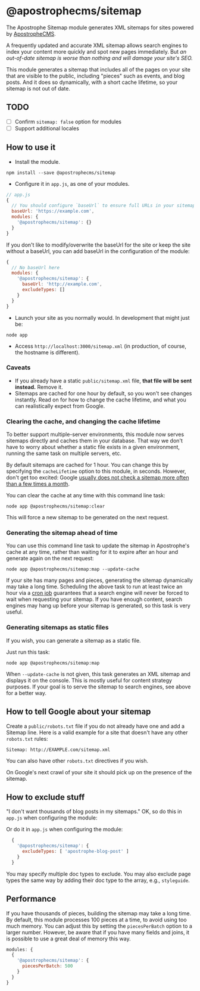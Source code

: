 # @apostrophecms/sitemap

The Apostrophe Sitemap module generates XML sitemaps for sites powered by [ApostropheCMS](https://apostrophecms.com).

A frequently updated and accurate XML sitemap allows search engines to index your content more quickly and spot new pages immediately. But *an out-of-date sitemap is worse than nothing and will damage your site's SEO.*

This module generates a sitemap that includes all of the pages on your site that are visible to the public, including "pieces" such as events, and blog posts. And it does so dynamically, with a short cache lifetime, so your sitemap is not out of date.

## TODO

- [ ] Confirm `sitemap: false` option for modules
- [ ] Support additional locales

## How to use it

* Install the module.

`npm install --save @apostrophecms/sitemap`

* Configure it in `app.js`, as one of your modules.

```javascript
// app.js
{
  // You should configure `baseUrl` to ensure full URLs in your sitemap
  baseUrl: 'https://example.com',
  modules: {
    '@apostrophecms/sitemap': {}
  }
}
```

If you don't like to modify/overwrite the baseUrl for the site or keep the site without a baseUrl, you can add baseUrl in the configuration of the module:

```javascript
{
  // No baseUrl here
  modules: {
    '@apostrophecms/sitemap': {
      baseUrl: 'http://example.com',
      excludeTypes: []
    }
  }
}
```

* Launch your site as you normally would. In development that might just be:

```
node app
```

* Access `http://localhost:3000/sitemap.xml` (in production, of course, the hostname is different).

### Caveats

- If you already have a static `public/sitemap.xml` file, **that file will be sent instead.** Remove it.
- Sitemaps are cached for one hour by default, so you won't see changes instantly. Read on for how to change the cache lifetime, and what you can realistically expect from Google.

### Clearing the cache, and changing the cache lifetime

To better support multiple-server environments, this module now serves sitemaps directly and caches them in your database. That way we don't have to worry about whether a static file exists in a given environment, running the same task on multiple servers, etc.

By default sitemaps are cached for 1 hour. You can change this by specifying the `cacheLifetime` option to this module, in seconds. However, don't get too excited: Google [usually does not check a sitemap more often than a few times a month](https://webmasters.stackexchange.com/questions/43874/how-often-does-gwt-check-dynamic-sitemaps).

You can clear the cache at any time with this command line task:

```
node app @apostrophecms/sitemap:clear
```

This will force a new sitemap to be generated on the next request.

### Generating the sitemap ahead of time

You can use this command line task to update the sitemap in Apostrophe's cache at any time, rather than waiting for it to expire after an hour and generate again on the next request:

```
node app @apostrophecms/sitemap:map --update-cache
```

If your site has many pages and pieces, generating the sitemap dynamically may take a long time. Scheduling the above task to run at least twice an hour via a [cron job](https://www.howtogeek.com/101288/how-to-schedule-tasks-on-linux-an-introduction-to-crontab-files/) guarantees that a search engine will never be forced to wait when requesting your sitemap. If you have enough content, search engines may hang up before your sitemap is generated, so this task is very useful.

### Generating sitemaps as static files

If you wish, you can generate a sitemap as a static file.

Just run this task:

```
node app @apostrophecms/sitemap:map
```

When `--update-cache` is not given, this task generates an XML sitemap and displays it on the console. This is mostly useful for content strategy purposes. If your goal is to serve the sitemap to search engines, see above for a better way.

## How to tell Google about your sitemap

Create a `public/robots.txt` file if you do not already have one and add a Sitemap line. Here is a valid example for a site that doesn't have any other `robots.txt` rules:

```
Sitemap: http://EXAMPLE.com/sitemap.xml
```

You can also have other `robots.txt` directives if you wish.

On Google's next crawl of your site it should pick up on the presence of the sitemap.

<!-- ## Changing the priority of pages and pieces

By default, an XML sitemap will assign a priority to a page based on its depth. The home page has a priority of 1.0 (the highest), a subpage of the home page 0.9, and so on.

Pieces receive a priority of 0.7.

**You can also set the priority yourself.** Once you install this module you will discover that there is a new "sitemap priority" field in "page settings," and when editing a piece via the edit dialog box. You can set this field to any number between 0.0 and 1.0, with 1.0 being the highest.

As of this writing, Google suggests that they may use the priority to rank the importance of pages *relatively within your site.* **Please do not set all the priorities to 1.0. It will only hurt your chances of communicating which pages are most important to Google.** -->

<!-- ## Content strategy

You can also use this module just to generate a map of your site for your own study:

```
node app @apostrophecms/sitemap:map --format=text --indent
```

The result is a very informative depth-first list of pages. Note the use of leading spaces to indicate depth:

```
/
  /about
    /about/people
    /about/ducklings
/products
  /products/cheesemaker
```

You'll want to pipe that to a text file and consider printing it.

*The displayed "depth" of pieces won't always correspond directly to the pieces-pages that display them.* You might want to exclude them when generating content strategy maps. -->

<!-- ## Warning: watch out for your custom stuff!

This module does the best it can.

It'll list your published pages, and your published pieces. And it'll rank future events higher than past events.

But it doesn't know anything about the custom URLs, independent of Apostrophe's usual mechanisms, that you're generating in your own creative and amazing modules.

If that's a concern for you, create `lib/modules/@apostrophecms/sitemap/index.js` in your project, subclass the module, and override the `custom` method to output information about **additional** URLs. *Note: if you have multiple locales via `apostrophe-workflow` this method is called once per locale.* This method now receives `req, locale, callback` if written to accept three arguments.

It's straightforward: all you have to do is pass Apostrophe page objects, or anything else with an `_url` property and a `siteMapPriority` property, to `self.output`.

Here's a simple example. Note the use of `self.host` to get the "stem" of the URL (`http://mysite.com`).

For regular pages in the page tree, `level` starts at `0` (the home page) and increments from there for nested pages. For your own "pages," just keep that in mind. The higher the `level`, the lower the `priority` will be in the XML sitemap. Or pass the`siteMapPriority` property explicitly.

> This feature is **not** for changing priorities of existing pages and pieces. It is for your custom routes and dispatch URLs that the module cannot discover on its own. See the "page settings" dialog box or the edit dialog box for a field that lets you set the priority of an ordinary page or piece.

```javascript
// lib/modules/@apostrophecms/sitemap/index.js, at project level, not in node_modules
module.exports = {
  construct: function(self, options) {
    self.custom = function(req, locale, callback) {
      // Discover something via the database, then...
      self.output({
        _url: 'http://mysite.com/myspecialplace',
        // Defaults to 0.5 if not set and a `level` property
        // cannot be used to infer it
        siteMapPriority: 0.9
      });
      return callback(null);
    };
  }
};
```

Note that `req` only has the same privileges as an anonymous site visitor. If you call `find` methods with it, you will only see what typical site visitors see. This is good, because **you don't want Google to index restricted pages.** -->

## How to exclude stuff

"I don't want thousands of blog posts in my sitemaps." OK, so do this in `app.js` when configuring the module:

Or do it in `app.js` when configuring the module:

```javascript
  {
    '@apostrophecms/sitemap': {
      excludeTypes: [ 'apostrophe-blog-post' ]
    }
  }
```

You may specify multiple doc types to exclude. You may also exclude page types the same way by adding their doc type to the array, e.g., `styleguide`.

<!-- You can also do this at the command line, which is helpful when generating a map just for content strategy purposes:

```
node app @apostrophecms/sitemap:map --format=text --indent --exclude-types=apostrophe-blog
``` -->

<!-- Alternatively, you can set the `sitemap` option to `false` when configuring any module that extends `apostrophe-custom-pages` or `apostrophe-pieces`.

You can also explicitly set it to `true` if you wish to have sitemaps for a piece type that is normally excluded, like `apostrophe-users`. Of course this will only help if they have a `_url` property when fetched, usually via a corresponding module that extends `apostrophe-pieces-pages`. -->

<!-- ## Removing the `siteMapPriority` field globally

You may wish to not include the `siteMapPriority` field on any pieces or pages. To do this, add a `noPriority` option set to `true` when configuring `@apostrophecms/sitemap` in your `app.js`:

```javascript
  {
    '@apostrophecms/sitemap': { noPriority: true }
  }
``` -->

<!-- ## Integration with the `apostrophe-workflow` module

If you are using the `apostrophe-workflow` module, the sitemap module will automatically fetch content for the live versions of all configured locales.

By default, the result will be emitted as a single sitemap. [According to Google, this is OK, although you must claim all of the sites under a single identity in the Google webmaster console.](https://support.google.com/webmasters/answer/75712?hl=en) However, if you would prefer a separate sitemap file for each hostname found in the absolute URLs, you can set the `perLocale` option to `true` when configuring the module.

Or, if you're generating static sitemaps at the command line, you can pass the `--per-locale` option.

When you set the `perLocale` option, sitemaps are served by the module from `/sitemaps/fr.xml`, `/sitemaps/en.xml`, etc., and a sitemap index is served from `/sitemaps/index.xml`. **Make sure you list `/sitemaps/index.xml` for your Sitemap directive in `robots.txt`**.

> If you generate static files instead with the `@apostrophecms/sitemap:map` task, a physical `public/sitemap` folder is created. **IF YOU CHANGE YOUR MIND AND WISH TO LET THE MODULE SERVE SITEMAPS FOR YOU, REMOVE THIS FOLDER.** Otherwise the static files will always "win."

If the `perLocale` option is set to `true` for the module or the `--per-locale` command line parameter is passed, the `--file` command line parameter is ignored unless `--format=text` is also present. This allows you to still use the module for content strategy. -->

## Performance

If you have thousands of pieces, building the sitemap may take a long time. By default, this module processes 100 pieces at a time, to avoid using too much memory. You can adjust this by setting the `piecesPerBatch` option to a larger number. However, be aware that if you have many fields and joins, it is possible to use a great deal of memory this way.

```javascript
modules: {
  {
    '@apostrophecms/sitemap': {
      piecesPerBatch: 500
    }
  }
}
```
